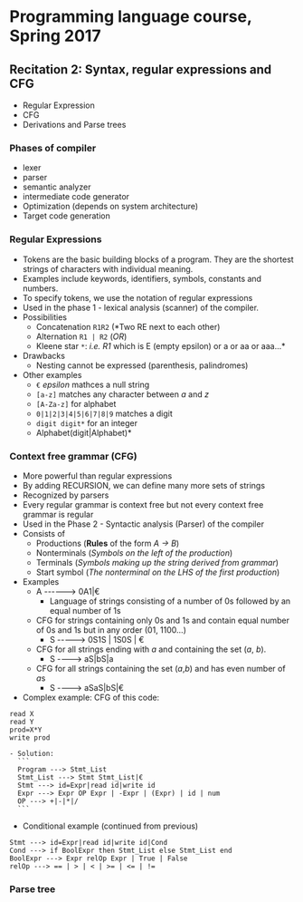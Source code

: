 # Programming language course, Spring 2017

## Recitation 2: Syntax, regular expressions and CFG

- Regular Expression
- CFG
- Derivations and Parse trees

### Phases of compiler
- lexer
- parser
- semantic analyzer
- intermediate code generator 
- Optimization (depends on system architecture)
- Target code generation

### Regular Expressions
- Tokens are the basic building blocks of a program. They are the shortest strings of characters with individual meaning. 
- Examples include keywords, identifiers, symbols, constants and numbers. 
- To specify tokens, we use the notation of regular expressions 
- Used in the phase 1 - lexical analysis (scanner) of the compiler. 
- Possibilities
	- Concatenation `R1R2` (*Two RE next to each other)
    - Alternation `R1 | R2` (*OR*)
    - Kleene star `*`: *i.e. R1* which is E (empty epsilon) or a or aa or aaa...*
- Drawbacks
    - Nesting cannot be expressed (parenthesis, palindromes)
- Other examples
    - `€` *epsilon* mathces a null string
    - `[a-z]` matches any character between *a* and *z*
    - `[A-Za-z]` for alphabet
    - `0|1|2|3|4|5|6|7|8|9` matches a digit
    - `digit digit*` for an integer
    - Alphabet(digit|Alphabet)*

	
### Context free grammar (CFG)
- More powerful than regular expressions
- By adding RECURSION, we can define many more sets of strings
- Recognized by parsers
- Every regular grammar is context free but not every context free grammar is regular
- Used in the Phase 2 - Syntactic analysis (Parser) of the compiler
- Consists of
    - Productions (**Rules** of the form *A -> B*)
    - Nonterminals (*Symbols on the left of the production*)
    - Terminals (*Symbols making up the string derived from grammar*)
    - Start symbol (*The nonterminal on the LHS of the first production*)
- Examples
	- A ------> 0A1|€
		- Language of strings consisting of a number of 0s followed by an equal number of 1s
	- CFG for strings containing only 0s and 1s and contain equal number of 0s and 1s but in any order (01, 1100...)
        - S -----> 0S1S | 1S0S | €
    - CFG for all strings ending with *a* and containing the set (*a*, *b*).
        - S ----> aS|bS|a
    - CFG for all strings containing the set (*a*,*b*) and has even number of *a*s
        - S ----> aSaS|bS|€
- Complex example: CFG of this code:
```
read X
read Y
prod=X*Y
write prod
```
    - Solution:
      ```
      Program ---> Stmt_List
      Stmt_List ---> Stmt Stmt_List|€
      Stmt ---> id=Expr|read id|write id
      Expr ---> Expr OP Expr | -Expr | (Expr) | id | num
      OP ---> +|-|*|/
      ```
- Conditional example (continued from previous)
```
Stmt ---> id=Expr|read id|write id|Cond
Cond ---> if BoolExpr then Stmt_List else Stmt_List end
BoolExpr ---> Expr relOp Expr | True | False
relOp ---> == | > | < | >= | <= | !=
```
      
### Parse tree

